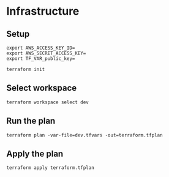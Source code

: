 # Infrastructure

## Setup

```
export AWS_ACCESS_KEY_ID=
export AWS_SECRET_ACCESS_KEY=
export TF_VAR_public_key=
```

```
terraform init
```

## Select workspace

```
terraform workspace select dev
```

## Run the plan

```
terraform plan -var-file=dev.tfvars -out=terraform.tfplan
```

## Apply the plan

```
terraform apply terraform.tfplan
```